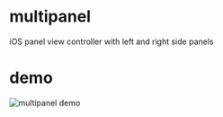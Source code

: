 # multipanel
iOS panel view controller with left and right side panels

# demo
![multipanel demo](https://raw.github.com/incaffeine/TRMultipanelViewController/master/multipanel-demo.gif)
